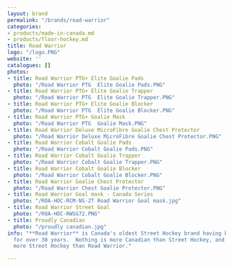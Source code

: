 ```yaml
---
layout: brand
permalink: "/brands/road-warrior"
categories:
- products/made-in-canada.md
- products/floor-hockey.md
title: Road Warrior
logo: "/logo.PNG"
website: ''
catalogues: []
photos:
- title: Road Warrior PTG+ Elite Goalie Pads
  photo: "/Road Warrior PTG  Elite Goalie Pads.PNG"
- title: Road Warrior PTG+ Elite Goalie Trapper
  photo: "/Road Warrior PTG  Elite Goalie Trapper.PNG"
- title: Road Warrior PTG+ Elite Goalie Blocker
  photo: "/Road Warrior PTG  Elite Goalie Blocker.PNG"
- title: Road Warrior PTG+ Goalie Mask
  photo: "/Road Warrior PTG  Goalie Mask.PNG"
- title: Road Warrior Deluxe MicroFibre Goalie Chest Protector
  photo: "/Road Warrior Deluxe MicroFibre Goalie Chest Protector.PNG"
- title: Road Warrior Cobalt Goalie Pads
  photo: "/Road Warrior Cobalt Goalie Pads.PNG"
- title: Road Warrior Cobalt Goalie Trapper
  photo: "/Road Warrior Cobalt Goalie Trapper.PNG"
- title: Road Warrior Cobalt Goalie Blocker
  photo: "/Road Warrior Cobalt Goalie Blocker.PNG"
- title: Road Warrior Goalie Chest Protector
  photo: "/Road Warrior Chest Goalie Protector.PNG"
- title: Road Warrior Goal mask - Canada Series
  photo: "/ROA-HOC-RCM-NS-2T Road Warrior Goal mask.jpg"
- title: Road Warrior Street Goal
  photo: "/ROA-HOC-RWSG72.PNG"
- title: Proudly Canadian
  photo: "/proudly canadian.jpg"
info: "**Road Warrior** is Canada's oldest Street Hockey brand having been in business
  for over 30 years.  Nothing is more Canadian than Street Hockey, and nothing is
  more Street Hockey than Road Warrior."

---
```

